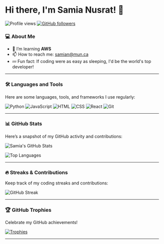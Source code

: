

# Hi there, I'm Samia Nusrat! 👋

![Profile views](https://komarev.com/ghpvc/?username=samia-nusrat&color=blue&style=flat-square)
[![GitHub followers](https://img.shields.io/github/followers/samia-nusrat?label=Follow&style=social)](https://github.com/samia-nusrat)

### 💻 About Me
- 🌱 I’m learning **AWS**
- 📫 How to reach me: samian@mun.ca
- 💤 Fun fact: If coding were as easy as sleeping, I'd be the world's top developer!

---

### 🛠️ Languages and Tools
Here are some languages, tools, and frameworks I use regularly:

![Python](https://img.shields.io/badge/-Python-05122A?style=flat&logo=python)
![JavaScript](https://img.shields.io/badge/-JavaScript-05122A?style=flat&logo=javascript)
![HTML](https://img.shields.io/badge/-HTML-05122A?style=flat&logo=HTML5)
![CSS](https://img.shields.io/badge/-CSS-05122A?style=flat&logo=CSS3)
![React](https://img.shields.io/badge/-React-05122A?style=flat&logo=react)
![Git](https://img.shields.io/badge/-Git-05122A?style=flat&logo=git)
<!-- Add more icons for other languages and tools -->

---

### 📊 GitHub Stats
Here’s a snapshot of my GitHub activity and contributions:

![Samia's GitHub Stats](https://github-readme-stats.vercel.app/api?username=samia-nusrat&show_icons=true&theme=radical)

![Top Languages](https://github-readme-stats.vercel.app/api/top-langs/?username=samia-nusrat&layout=compact&theme=radical)

---

### 🔥 Streaks & Contributions
Keep track of my coding streaks and contributions:

![GitHub Streak](https://github-readme-streak-stats.herokuapp.com/?user=samia-nusrat&theme=radical)

---

### 🏆 GitHub Trophies
Celebrate my GitHub achievements!

[![Trophies](https://github-profile-trophy.vercel.app/?username=samia-nusrat&theme=radical&no-frame=true&row=1)](https://github.com/samia-nusrat)

---


